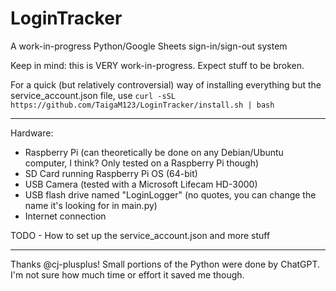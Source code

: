 # LoginTracker
A work-in-progress Python/Google Sheets sign-in/sign-out system

Keep in mind: this is VERY work-in-progress. Expect stuff to be broken.

For a quick (but relatively controversial) way of installing everything but the service_account.json file, use `curl -sSL https://github.com/TaigaM123/LoginTracker/install.sh | bash`

---
Hardware:
* Raspberry Pi (can theoretically be done on any Debian/Ubuntu computer, I think? Only tested on a Raspberry Pi though)
* SD Card running Raspberry Pi OS (64-bit)
* USB Camera (tested with a Microsoft Lifecam HD-3000)
* USB flash drive named "LoginLogger" (no quotes, you can change the name it's looking for in main.py)
* Internet connection

TODO - How to set up the service_account.json and more stuff

---
Thanks @cj-plusplus!
Small portions of the Python were done by ChatGPT. I'm not sure how much time or effort it saved me though.
